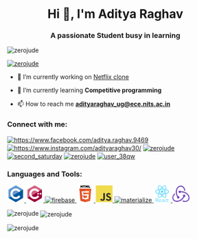 <h1 align="center">Hi 👋, I'm Aditya Raghav</h1>
<h3 align="center">A passionate Student busy in learning</h3>

<p align="left"> <img src="https://komarev.com/ghpvc/?username=zerojude&label=Profile%20views&color=0e75b6&style=flat" alt="zerojude" /> </p>

<p align="left"> <a href="https://github.com/ryo-ma/github-profile-trophy"><img src="https://github-profile-trophy.vercel.app/?username=zerojude" alt="zerojude" /></a> </p>

- 🔭 I’m currently working on [Netflix clone](https://netflix-rg.web.app/)

- 🌱 I’m currently learning **Competitive programming**

- 📫 How to reach me **adityaraghav_ug@ece.nits.ac.in**

<h3 align="left">Connect with me:</h3>
<p align="left">
<a href="https://fb.com/https://www.facebook.com/aditya.raghav.9469" target="blank"><img align="center" src="https://raw.githubusercontent.com/rahuldkjain/github-profile-readme-generator/master/src/images/icons/Social/facebook.svg" alt="https://www.facebook.com/aditya.raghav.9469" height="30" width="40" /></a>
<a href="https://instagram.com/https://www.instagram.com/adityaraghav30/" target="blank"><img align="center" src="https://raw.githubusercontent.com/rahuldkjain/github-profile-readme-generator/master/src/images/icons/Social/instagram.svg" alt="https://www.instagram.com/adityaraghav30/" height="30" width="40" /></a>
<a href="https://www.codechef.com/users/zerojude" target="blank"><img align="center" src="https://cdn.jsdelivr.net/npm/simple-icons@3.1.0/icons/codechef.svg" alt="zerojude" height="30" width="40" /></a>
<a href="https://codeforces.com/profile/second_saturday" target="blank"><img align="center" src="https://cdn.jsdelivr.net/npm/simple-icons@3.0.1/icons/codeforces.svg" alt="second_saturday" height="30" width="40" /></a>
<a href="https://www.leetcode.com/zerojude" target="blank"><img align="center" src="https://raw.githubusercontent.com/rahuldkjain/github-profile-readme-generator/master/src/images/icons/Social/leet-code.svg" alt="zerojude" height="30" width="40" /></a>
<a href="https://auth.geeksforgeeks.org/user/user_38qw" target="blank"><img align="center" src="https://raw.githubusercontent.com/rahuldkjain/github-profile-readme-generator/master/src/images/icons/Social/geeks-for-geeks.svg" alt="user_38qw" height="30" width="40" /></a>
</p>

<h3 align="left">Languages and Tools:</h3>
<p align="left"> <a href="https://www.cprogramming.com/" target="_blank"> <img src="https://raw.githubusercontent.com/devicons/devicon/master/icons/c/c-original.svg" alt="c" width="40" height="40"/> </a> <a href="https://www.w3schools.com/cpp/" target="_blank"> <img src="https://raw.githubusercontent.com/devicons/devicon/master/icons/cplusplus/cplusplus-original.svg" alt="cplusplus" width="40" height="40"/> </a> <a href="https://firebase.google.com/" target="_blank"> <img src="https://www.vectorlogo.zone/logos/firebase/firebase-icon.svg" alt="firebase" width="40" height="40"/> </a> <a href="https://www.w3.org/html/" target="_blank"> <img src="https://raw.githubusercontent.com/devicons/devicon/master/icons/html5/html5-original-wordmark.svg" alt="html5" width="40" height="40"/> </a> <a href="https://developer.mozilla.org/en-US/docs/Web/JavaScript" target="_blank"> <img src="https://raw.githubusercontent.com/devicons/devicon/master/icons/javascript/javascript-original.svg" alt="javascript" width="40" height="40"/> </a> <a href="https://materializecss.com/" target="_blank"> <img src="https://raw.githubusercontent.com/prplx/svg-logos/5585531d45d294869c4eaab4d7cf2e9c167710a9/svg/materialize.svg" alt="materialize" width="40" height="40"/> </a> <a href="https://reactjs.org/" target="_blank"> <img src="https://raw.githubusercontent.com/devicons/devicon/master/icons/react/react-original-wordmark.svg" alt="react" width="40" height="40"/> </a> <a href="https://redux.js.org" target="_blank"> <img src="https://raw.githubusercontent.com/devicons/devicon/master/icons/redux/redux-original.svg" alt="redux" width="40" height="40"/> </a> </p>

<p><img align="left" src="https://github-readme-stats.vercel.app/api/top-langs?username=zerojude&show_icons=true&locale=en&layout=compact" alt="zerojude" /></p>

<p>&nbsp;<img align="center" src="https://github-readme-stats.vercel.app/api?username=zerojude&show_icons=true&locale=en" alt="zerojude" /></p>

<p><img align="center" src="https://github-readme-streak-stats.herokuapp.com/?user=zerojude&" alt="zerojude" /></p>
